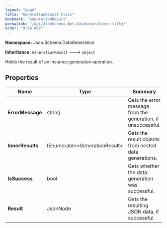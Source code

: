 ```yaml
---
layout: "page"
title: "GenerationResult Class"
bookmark: "GenerationResult"
permalink: "/api/JsonSchema.Net.DataGeneration/:title/"
order: "9.06.002"
---
```

**Namespace:** Json.Schema.DataGeneration

**Inheritance:**
`GenerationResult`
 🡒 
`object`

Holds the result of an instance generation operation.

## Properties

| Name | Type | Summary |
|---|---|---|
| **ErrorMessage** | string | Gets the error message from the generation, if unsuccessful. |
| **InnerResults** | IEnumerable\<GenerationResult\> | Gets the result objects from nested data generations. |
| **IsSuccess** | bool | Gets whether the data generation was successful. |
| **Result** | JsonNode | Gets the resulting JSON data, if successful. |


